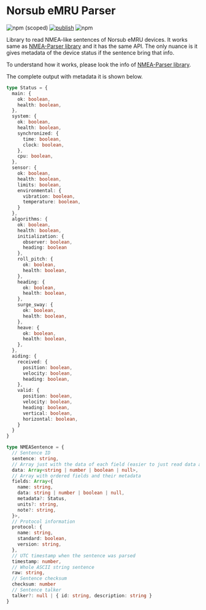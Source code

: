 # Norsub eMRU Parser

![npm (scoped)](https://img.shields.io/npm/v/%40coremarine/norsub-emru)
[![publish](https://github.com/core-marine-dev/norsub-emru/actions/workflows/publish.yml/badge.svg)](https://github.com/core-marine-dev/norsub-emru/actions/workflows/publish.yml)
![npm](https://img.shields.io/npm/dy/%40coremarine/norsub-emru)

Library to read NMEA-like sentences of Norsub eMRU devices. It works same as [NMEA-Parser library](https://www.npmjs.com/package/@coremarine/nmea-parser) and it has the same API. The only nuance is it gives metadata of the device status if the sentence bring that info.

To understand how it works, please look the info of [NMEA-Parser library](https://www.npmjs.com/package/@coremarine/nmea-parser).

The complete output with metadata it is shown below.

```typescript
type Status = {
  main: {
    ok: boolean,
    health: boolean,
  },
  system: {
    ok: boolean,
    health: boolean,
    synchronized: {
      time: boolean,
      clock: boolean,
    },
    cpu: boolean,
  },
  sensor: {
    ok: boolean,
    health: boolean,
    limits: boolean,
    environmental: {
      vibration: boolean,
      temperature: boolean,
    }
  },
  algorithms: {
    ok: boolean,
    health: boolean,
    initialization: {
      observer: boolean,
      heading: boolean
    },
    roll_pitch: {
      ok: boolean,
      health: boolean,
    },
    heading: {
      ok: boolean,
      health: boolean,
    },
    surge_sway: {
      ok: boolean,
      health: boolean,
    },
    heave: {
      ok: boolean,
      health: boolean,
    },
  },
  aiding: {
    received: {
      position: boolean,
      velocity: boolean,
      heading: boolean,
    },
    valid: {
      position: boolean,
      velocity: boolean,
      heading: boolean,
      vertical: boolean,
      horizontal: boolean,
    }
  }
}

type NMEASentence = {
  // Sentence ID
  sentence: string,
  // Array just with the data of each field (easier to just read data and not fields metadata)
  data: Array<string | number | boolean | null>,
  // Array with ordered fields and their metadata
  fields: Array<{
    name: string,
    data: string | number | boolean | null,
    metadata?: Status,
    units?: string,
    note?: string,
  }>,
  // Protocol information
  protocol: {
    name: string,
    standard: boolean,
    version: string,
  },
  // UTC timestamp when the sentence was parsed
  timestamp: number,
  // Whole ASCII string sentence
  raw: string,
  // Sentence checksum
  checksum: number
  // Sentence talker
  talker?: null | { id: string, description: string }
}
```
